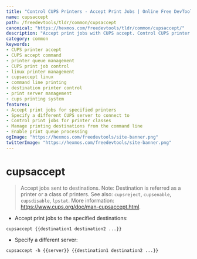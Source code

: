 ```yaml
---
title: "Control CUPS Printers - Accept Print Jobs | Online Free DevTools by Hexmos"
name: cupsaccept
path: /freedevtools/tldr/common/cupsaccept
canonical: "https://hexmos.com/freedevtools/tldr/common/cupsaccept/"
description: "Accept print jobs with CUPS accept. Control CUPS printer queues and manage destination printers. Free online tool, no registration required."
category: common
keywords:
- CUPS printer accept
- CUPS accept command
- printer queue management
- CUPS print job control
- linux printer management
- cupsaccept linux
- command line printing
- destination printer control
- print server management
- cups printing system
features:
- Accept print jobs for specified printers
- Specify a different CUPS server to connect to
- Control print jobs for printer classes
- Manage printing destinations from the command line
- Enable print queue processing
ogImage: "https://hexmos.com/freedevtools/site-banner.png"
twitterImage: "https://hexmos.com/freedevtools/site-banner.png"
---
```


# cupsaccept

> Accept jobs sent to destinations.
> Note: Destination is referred as a printer or a class of printers.
> See also: `cupsreject`, `cupsenable`, `cupsdisable`, `lpstat`.
> More information: <https://www.cups.org/doc/man-cupsaccept.html>.

- Accept print jobs to the specified destinations:

`cupsaccept {{destination1 destination2 ...}}`

- Specify a different server:

`cupsaccept -h {{server}} {{destination1 destination2 ...}}`
